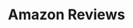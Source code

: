 ---
enable: true
title: "Amazon Reviews"
description: "Reviews from Kindle readers"

# Testimonials
testimonials:
  - name: "Amazon Customer"
    designation: "⭐⭐⭐⭐⭐"
    avatar: "images/testimonials/image.png"
    content: "இந்தக் கதையை உருவாக்க ஆசிரியரின் மெனக்கெடல் மலைக்க வைக்கிறது. வரலாற்று புதினத்திலோ அல்லது வரலாறு குறித்தோ ஆர்வமுள்ளவர்கள் கண்டிப்பாக இந்த புத்தகத்தை வாசிக்கலாம். ஆசிரியரின் முதல் படைப்பு என்று நம்புவதற்கே சற்று கடினமாக இருக்கு. காரணம், எழுத்தில் நல்ல முதிர்ச்சி தெரிகிறது. கண்டிப்பாக வரும் காலத்தில் இந்த எழுத்தாளர் பேசப்படுவார். வாழ்த்துக்கள் 😊"

  - name: "Sibi Sudhesh"
    designation: "⭐⭐⭐⭐⭐"
    avatar: "images/testimonials/image copy.png"
    content: "A great applause to the author.. The story will make u to feel like a time travel.. Lots of twist and turns and suspense in end of every chapter will keep interest in reading..."

  - name: "Siva Rajan"
    designation: "⭐⭐⭐⭐⭐"
    avatar: "images/testimonials/image copy 2.png"
    content: "ஹலோ Pradeepa ... வேற லெவல்ல இருந்துச்சு Story.. மென்மேலும் வளர வாழ்த்துக்கள் ..."

  - name: "Priya"
    designation: "⭐⭐⭐⭐⭐"
    avatar: "images/testimonials/image copy 3.png"
    content: "I loved the plot development and the way suspense was held till the end with enough wisdom thrown on our ancient literary and heritage. Expect the unexpected."

  - name: "SujiR"
    designation: "⭐⭐⭐⭐⭐"
    avatar: "images/testimonials/image copy 4.png"
    content: "Feeling awful reading this novel...Lots and lots of applause👏👏The way you have taken us thru the story (history) is very interesting. All the very best👍👍"

  - name: "Amirthakrishnan"
    designation: "⭐⭐⭐⭐⭐"
    avatar: "images/testimonials/image copy 5.png"
    content: "Very exciting, adventurous, informative novel including lot of love, scientific, geology , history, astronomy, tamil culture, etc., very interesting"

  - name: "Sujitha Sathiyamoorthy"
    designation: "⭐⭐⭐⭐⭐"
    avatar: "images/testimonials/image copy 6.png"
    content: "The story is really interesting and the way the author has written is wonderful.."

  - name: "Iyyappan Selva"
    designation: "⭐⭐⭐⭐⭐"
    avatar: "images/testimonials/image copy 7.png"
    content: "Wonderful story This story is a page turner.. could not put this book down. interesting story expecting more books. interesting story expecting more books."

# don't create a separate page
build:
  render: "never"
---